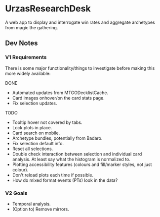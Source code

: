 # UrzasResearchDesk
A web app to display and interrogate win rates and aggregate archetypes from magic the gathering.

## Dev Notes

### V1 Requirements
There is some major functionality/things to investigate before making this more widely available:

DONE
- Automated updates from MTGODecklistCache.
- Card images onhover/on the card stats page.
- Fix selection updates.

TODO
- Tooltip hover not covered by tabs.
- Lock plots in place.
- Card search on mobile.
- Archetype bundles, potentially from Badaro.
- Fix selection default info.
- Reset all selections.
- Double check interaction between selection and individual card analysis. At least say what the histogram is normalized to.
- Plotting accessibility features (colours and fill/marker styles, not just colour).
- Don't reload plots each time if possible.
- How do mixed format events (PTs) look in the data?

### V2 Goals
- Temporal analysis.
- (Option to) Remove mirrors.
